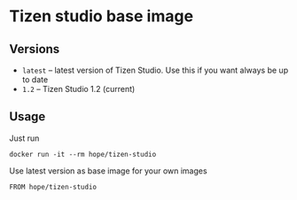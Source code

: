 # Tizen studio base image

## Versions

* `latest` – latest version of Tizen Studio. Use this if you want always be up to date
* `1.2` – Tizen Studio 1.2 (current)

## Usage

Just run

    docker run -it --rm hope/tizen-studio
    
Use latest version as base image for your own images
    
    FROM hope/tizen-studio
    